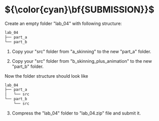# ${\color{cyan}\bf{SUBMISSION}}$

Create an empty folder "lab_04" with following structure:

```bash
lab_04
├── part_a
└── part_b
```

1. Copy your "src" folder from "a_skinning" to the new "part_a" folder.

2. Copy your "src" folder from "b_skinning_plus_animation" to the new "part_b" folder.

Now the folder structure should look like

```bash
lab_04
├── part_a
│   └── src
└── part_b
    └── src
```

3. Compress the "lab_04" folder to "lab_04.zip" file and submit it.